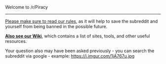Welcome to /r/Piracy

---
        
[Please make sure to read our rules](https://www.reddit.com/r/Piracy/wiki/piracy_rules), as it will help to save the subreddit and yourself from being banned in the possible future.

**[Also see our Wiki](/r/Piracy/wiki/index)**, which contains a list of sites, tools, and other useful resources.

Your question also may have been asked previously - you can search the subreddit via google - example: https://i.imgur.com/1jA767u.jpg

&nbsp;